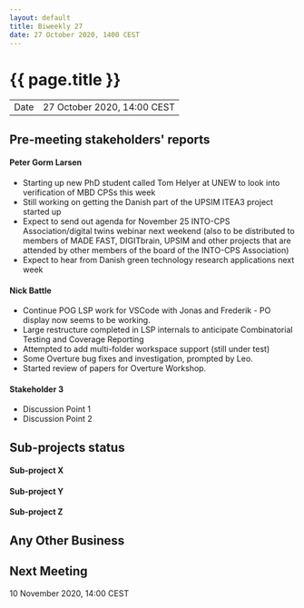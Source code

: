 ```yaml
---
layout: default
title: Biweekly 27
date: 27 October 2020, 1400 CEST
---
```


<script src="https://code.jquery.com/jquery-1.11.1.min.js">
</script>
<script src="/javascripts/edit.js"></script>
<script>setEditButonNm();</script>

# {{ page.title }}

|||
|---|---|
| Date | 27 October 2020, 14:00 CEST |


## Pre-meeting stakeholders' reports

<!-- Please keep in mind that the minutes are publicly available.-->

#### Peter Gorm Larsen
* Starting up new PhD student called Tom Helyer at UNEW to look into verification of MBD CPSs this week
* Still working on getting the Danish part of the UPSIM ITEA3 project started up
* Expect to send out agenda for November 25 INTO-CPS Association/digital twins webinar next weekend (also to be distributed to members of MADE FAST, DIGITbrain, UPSIM and other projects that are attended by other members of the board of the INTO-CPS Association)
* Expect to hear from Danish green technology research applications next week

#### Nick Battle
* Continue POG LSP work for VSCode with Jonas and Frederik - PO display now seems to be working.
* Large restructure completed in LSP internals to anticipate Combinatorial Testing and Coverage Reporting
* Attempted to add multi-folder workspace support (still under test)
* Some Overture bug fixes and investigation, prompted by Leo.
* Started review of papers for Overture Workshop.

#### Stakeholder 3
* Discussion Point 1
* Discussion Point 2


## Sub-projects status


#### Sub-project X

#### Sub-project Y

#### Sub-project Z

##  Any Other Business

Next Meeting
------------

10 November 2020, 14:00 CEST


<div id="edit_page_div"></div>
